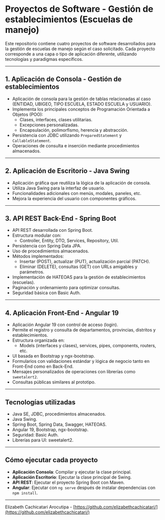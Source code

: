 # Proyectos de Software - Gestión de establecimientos (Escuelas de manejo)

Este repositorio contiene cuatro proyectos de software desarrollados para la gestión de escuelas de manejo según el caso solicitado. Cada proyecto corresponde a una capa o tipo de aplicación diferente, utilizando tecnologías y paradigmas específicos.

---

## 1. Aplicación de Consola - Gestión de establecimientos

- Aplicación de consola para la gestión de tablas relacionadas al caso (ENTIDAD, UBIGEO, TIPO ESCUELA, ESTADO ESCUELA y USUARIO).
- Implementa los principales conceptos de Programación Orientada a Objetos (POO):
  - Clases, interfaces, clases utilitarias.
  - Excepciones personalizadas.
  - Encapsulación, polimorfismo, herencia y abstracción.
- Persistencia con JDBC utilizando `PreparedStatement` y `CallableStatement`.
- Operaciones de consulta e inserción mediante procedimientos almacenados.

---

## 2. Aplicación de Escritorio - Java Swing  

- Aplicación gráfica que reutiliza la lógica de la aplicación de consola.
- Utiliza Java Swing para la interfaz de usuario.
- Funcionalidades adicionales con menús, modales, paneles, etc.
- Mejora la experiencia del usuario con componentes gráficos.

---

## 3. API REST Back-End - Spring Boot 

- API REST desarrollada con Spring Boot.
- Estructura modular con:
  - Controller, Entity, DTO, Services, Repository, Util.
- Persistencia con Spring Data JPA.
- Uso de procedimientos almacenados.
- Métodos implementados:
  - Insertar (POST), actualizar (PUT), actualización parcial (PATCH).
  - Eliminar (DELETE), consultas (GET) con URLs amigables y parámetros.
- Implementación de HATEOAS para la gestión de establecimientos (escuelas).
- Paginación y ordenamiento para optimizar consultas.
- Seguridad básica con Basic Auth.

---

## 4. Aplicación Front-End - Angular 19

- Aplicación Angular 19 con control de acceso (login).
- Permite el registro y consulta de departamentos, provincias, distritos y establecimientos.
- Estructura organizada en:
  - Models (interfaces y clases), services, pipes, components, routers, etc.
- UI basada en Bootstrap y ngx-bootstrap.
- Formularios con validaciones estándar y lógica de negocio tanto en Front-End como en Back-End.
- Mensajes personalizados de operaciones con librerías como `sweetalert2`.
- Consultas públicas similares al prototipo.

---

## Tecnologías utilizadas

- Java SE, JDBC, procedimientos almacenados.
- Java Swing.
- Spring Boot, Spring Data, Swagger, HATEOAS.
- Angular 19, Bootstrap, ngx-bootstrap.
- Seguridad: Basic Auth.
- Librerías para UI: sweetalert2.

---

## Cómo ejecutar cada proyecto

- **Aplicación Consola**: Compilar y ejecutar la clase principal.  
- **Aplicación Escritorio**: Ejecutar la clase principal de Swing.  
- **API REST**: Ejecutar el proyecto Spring Boot con Maven.  
- **Angular**: Ejecutar con `ng serve` después de instalar dependencias con `npm install`.

---

Elizabeth Cachicatari Arocutipa - [https://github.com/elizabethcachicatari/](https://github.com/elizabethcachicatari/)
